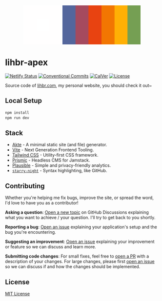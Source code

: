 <p align="center">
  <a href="https://lihbr.com">
    <img src="./.github/logo.svg" alt="lihbr-apex" height="128" />
  </a>
</p>

# lihbr-apex

[![Netlify Status][netlify-status-src]][netlify-status-href]
[![Conventional Commits][conventional-commits-src]][conventional-commits-href]
[![CalVer][calver-src]][calver-href]
[![License][license-src]][license-href]

Source code of [lihbr.com][lihbr], my personal website, you should check it out~

## Local Setup

```bash
npm install
npm run dev
```

## Stack

- [Akte][akte] - A minimal static site (and file) generator.
- [Vite][vite] - Next Generation Frontend Tooling.
- [Tailwind CSS][tailwindcss] - Utility-first CSS framework.
- [Prismic][prismic] - Headless CMS for Jamstack.
- [Plausible][plausible] - Simple and privacy-friendly analytics.
- [`starry-night`][starry-night] - Syntax highlighting, like GitHub.

## Contributing

Whether you're helping me fix bugs, improve the site, or spread the word, I'd love to have you as a contributor!

**Asking a question**: [Open a new topic][repo-question] on GitHub Discussions explaining what you want to achieve / your question. I'll try to get back to you shortly.

**Reporting a bug**: [Open an issue][repo-bug-report] explaining your application's setup and the bug you're encountering.

**Suggesting an improvement**: [Open an issue][repo-feature-request] explaining your improvement or feature so we can discuss and learn more.

**Submitting code changes**: For small fixes, feel free to [open a PR][repo-pull-requests] with a description of your changes. For large changes, please first [open an issue][repo-feature-request] so we can discuss if and how the changes should be implemented.

## License

[MIT License][license]

<!-- Links -->

[lihbr]: https://lihbr.com
[akte]: https://akte.js.org
[vite]: https://vitejs.dev
[tailwindcss]: https://tailwindcss.com/
[prismic]: https://prismic.io
[plausible]: https://plausible.io
[starry-night]: https://github.com/wooorm/starry-night
[license]: ./LICENSE
[repo-question]: https://github.com/lihbr/lihbr-apex/discussions
[repo-bug-report]: https://github.com/lihbr/lihbr-apex/issues/new?assignees=&labels=bug&template=bug_report.md&title=
[repo-feature-request]: https://github.com/lihbr/lihbr-apex/issues/new?assignees=&labels=enhancement&template=feature_request.md&title=
[repo-pull-requests]: https://github.com/lihbr/lihbr-apex/pulls

<!-- Badges -->

[netlify-status-src]: https://api.netlify.com/api/v1/badges/b6c4b56f-2cfe-4762-a68f-6cf7d5c730e7/deploy-status
[netlify-status-href]: https://app.netlify.com/sites/lihbr/deploys
[github-actions-ci-src]: https://github.com/lihbr/lihbr-apex/workflows/ci/badge.svg
[github-actions-ci-href]: https://github.com/lihbr/lihbr-apex/actions?query=workflow%3Aci
[conventional-commits-src]: https://img.shields.io/badge/Conventional%20Commits-1.0.0-%23FE5196?style=flat&colorA=131010&colorB=f27602&logo=conventionalcommits&logoColor=faf1f1
[conventional-commits-href]: https://conventionalcommits.org
[calver-src]: https://img.shields.io/badge/calver-YY.0M.MICRO-ffb005.svg?style=flat&colorA=131010&colorB=ffb005
[calver-href]: https://calver.org
[license-src]: https://img.shields.io/github/license/lihbr/lihbr-apex.svg?style=flat&colorA=131010&colorB=759f53
[license-href]: https://github.com/lihbr/lihbr-apex/blob/master/LICENSE
